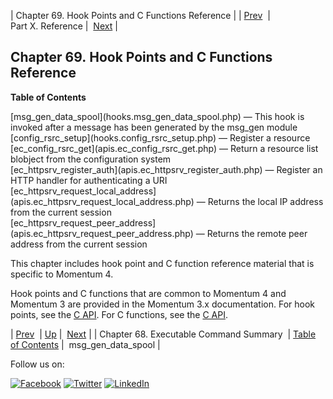 | Chapter 69. Hook Points and C Functions Reference |
| [Prev](exe.php)  | Part X. Reference |  [Next](hooks.msg_gen_data_spool.php) |

## Chapter 69. Hook Points and C Functions Reference

**Table of Contents**

<dl class="toc">

<dt>[msg_gen_data_spool](hooks.msg_gen_data_spool.php) — This hook is invoked after a message has been generated by the msg_gen module</dt>

<dt>[config_rsrc_setup](hooks.config_rsrc_setup.php) — Register a resource</dt>

<dt>[ec_config_rsrc_get](apis.ec_config_rsrc_get.php) — Return a resource list blobject from the configuration system</dt>

<dt>[ec_httpsrv_register_auth](apis.ec_httpsrv_register_auth.php) — Register an HTTP handler for authenticating a URI</dt>

<dt>[ec_httpsrv_request_local_address](apis.ec_httpsrv_request_local_address.php) — Returns the local IP address from the current session</dt>

<dt>[ec_httpsrv_request_peer_address](apis.ec_httpsrv_request_peer_address.php) — Returns the remote peer address from the current session</dt>

</dl>

This chapter includes hook point and C function reference material that is specific to Momentum 4.

Hook points and C functions that are common to Momentum 4 and Momentum 3 are provided in the Momentum 3.x documentation. For hook points, see the [C API](https://support.messagesystems.com/docs/web-c-api/hooks.php). For C functions, see the [C API](https://support.messagesystems.com/docs/web-c-api/pt.apis.php).

| [Prev](exe.php)  | [Up](p.reference.php) |  [Next](hooks.msg_gen_data_spool.php) |
| Chapter 68. Executable Command Summary  | [Table of Contents](index.php) |  msg_gen_data_spool |

Follow us on:

[![Facebook](https://support.messagesystems.com/images/icon-facebook.png)](http://www.facebook.com/messagesystems) [![Twitter](https://support.messagesystems.com/images/icon-twitter.png)](http://twitter.com/#!/MessageSystems) [![LinkedIn](https://support.messagesystems.com/images/icon-linkedin.png)](http://www.linkedin.com/company/message-systems)
